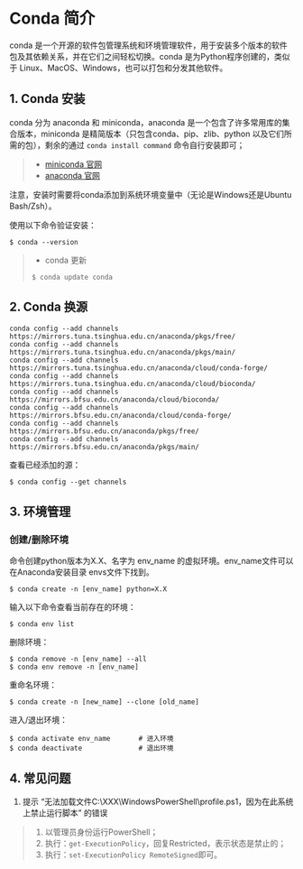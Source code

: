 # Conda 简介

conda 是一个开源的软件包管理系统和环境管理软件，用于安装多个版本的软件包及其依赖关系，并在它们之间轻松切换。conda 是为Python程序创建的，类似于 Linux、MacOS、Windows，也可以打包和分发其他软件。

## 1. Conda 安装

conda 分为 anaconda 和 miniconda，anaconda 是一个包含了许多常用库的集合版本，miniconda 是精简版本（只包含conda、pip、zlib、python 以及它们所需的包），剩余的通过 `conda install command` 命令自行安装即可；

> - [miniconda 官网](https://conda.io/miniconda.html)
> - [anaconda 官网](https://www.anaconda.com/download)

注意，安装时需要将conda添加到系统环境变量中（无论是Windows还是Ubuntu Bash/Zsh）。

使用以下命令验证安装：

```shell
$ conda --version
```

> - conda 更新
>
> ```shell
> $ conda update conda
> ```

## 2. Conda 换源

```shell
conda config --add channels https://mirrors.tuna.tsinghua.edu.cn/anaconda/pkgs/free/
conda config --add channels https://mirrors.tuna.tsinghua.edu.cn/anaconda/pkgs/main/
conda config --add channels https://mirrors.tuna.tsinghua.edu.cn/anaconda/cloud/conda-forge/
conda config --add channels https://mirrors.tuna.tsinghua.edu.cn/anaconda/cloud/bioconda/
conda config --add channels https://mirrors.bfsu.edu.cn/anaconda/cloud/bioconda/
conda config --add channels https://mirrors.bfsu.edu.cn/anaconda/cloud/conda-forge/
conda config --add channels https://mirrors.bfsu.edu.cn/anaconda/pkgs/free/
conda config --add channels https://mirrors.bfsu.edu.cn/anaconda/pkgs/main/
```

查看已经添加的源：

```shell
$ conda config --get channels
```

## 3. 环境管理

### 创建/删除环境

命令创建python版本为X.X、名字为 env_name 的虚拟环境。env_name文件可以在Anaconda安装目录 envs文件下找到。

```shell
$ conda create -n [env_name] python=X.X
```

输入以下命令查看当前存在的环境：

```shell
$ conda env list
```

删除环境：

```shell
$ conda remove -n [env_name] --all
$ conda env remove -n [env_name]
```

重命名环境：

```shell
$ conda create -n [new_name] --clone [old_name]
```

进入/退出环境：

```shell
$ conda activate env_name  		# 进入环境
$ conda deactivate				# 退出环境
```

## 4. 常见问题

1. 提示 “无法加载文件C:\XXX\WindowsPowerShell\profile.ps1，因为在此系统上禁止运行脚本” 的错误

>1. 以管理员身份运行PowerShell；
>2. 执行：`get-ExecutionPolicy`，回复Restricted，表示状态是禁止的；
>3. 执行：`set-ExecutionPolicy RemoteSigned`即可。
